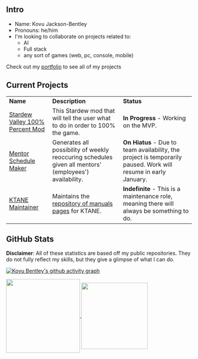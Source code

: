 ## Intro
- Name: Kovu Jackson-Bentley
- Pronouns: he/him
- I'm looking to collaborate on projects related to:
    - AI
    - Full stack
    - any sort of games (web, pc, console, mobile)

Check out my [portfolio](https://blckhawker.github.io/portfolio/) to see all of my projects
## Current Projects

<table>
  <tr>
   <td><strong>Name</strong>
   </td>
   <td><strong>Description</strong>
   </td>
   <td><strong>Status</strong>
   </td>
  </tr>
  <tr>
   <td><a href="https://github.com/BlckHawker/Perfectionist-Interactive-Guide">Stardew Valley 100% Percent Mod</a>
   </td>
   <td>This Stardew mod that will tell the user what to do in order to 100% the game.
   </td>
   <td><b>In Progress</b> - Working on the MVP.
   </td>
  </tr>
  <tr>
   <td><a href="https://github.com/BlckHawker/Mentor-Schedule-Maker">Mentor Schedule Maker</a>
   </td>
   <td>Generates all possibility of weekly reoccuring schedules given all mentors' (employees') availability.
   </td>
   <td><b>On Hiatus</b> - Due to team availability, the project is temporarily paused. Work will resume in early January.
   </td>
  </tr>
  <tr>
   <td><a href="https://github.com/Timwi/KtaneContent">KTANE Maintainer</a>
   </td>
   <td>Maintains the <a href="https://ktane.timwi.de/">repository of manuals pages</a> for KTANE.
   </td>
   <td><b>Indefinite</b> - This is a maintenance role, meaning there will always be something to do.
   </td>
  </tr>
</table>

## GitHub Stats
**Disclaimer**: All of these statistics are based off my public repositories. They do not fully reflect my skills, but they give a glimpse of what I can do.


[![Kovu Bentley's github activity graph](https://github-readme-activity-graph.vercel.app/graph?username=BlckHawker&theme=github-compact&custom_title=Contribution%20Graph&area=true)](https://github.com/ashutosh00710/github-readme-activity-graph)


<a href="https://github.com/anuraghazra/convoychat">
  <img height=200 align="center" src="https://github-readme-stats.vercel.app/api/top-langs/?username=BlckHawker&layout=compact&theme=transparent&size_weight=0.5&count_weight=0.5&langs_count=10" />
</a>
<a href="https://github.com/anuraghazra/github-readme-stats">
  <img height=180 align="center"  src="https://github-readme-stats.vercel.app/api?username=BlckHawker&hide=stars&show_icons=true&theme=transparent&custom_title=GitHub%20Stats" />
</a>

